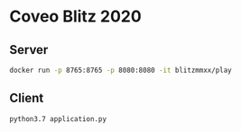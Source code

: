 # Coveo Blitz 2020

## Server

```sh
docker run -p 8765:8765 -p 8080:8080 -it blitzmmxx/play
```

## Client

```sh
python3.7 application.py
```

